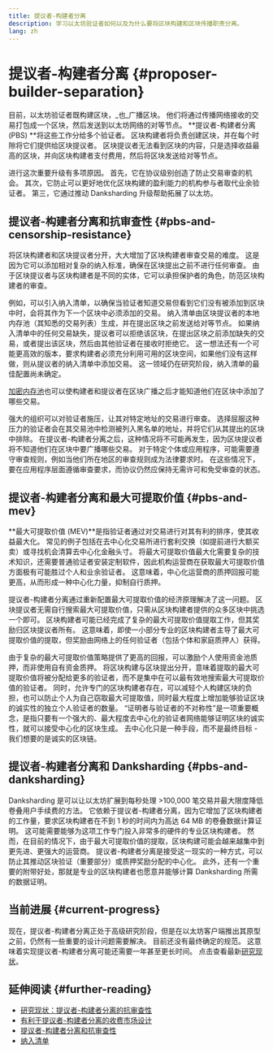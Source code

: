 ```yaml
---
title: 提议者-构建者分离
description: 学习以太坊验证者如何以及为什么要将区块构建和区块传播职责分离。
lang: zh
---
```


# 提议者-构建者分离 \{#proposer-builder-separation}

目前，以太坊验证者既构建区块，_也_广播区块。 他们将通过传播网络接收的交易打包成一个区块，然后发送到以太坊网络的对等节点。 **提议者-构建者分离 (PBS) **将这些工作分给多个验证者。 区块构建者将负责创建区块，并在每个时隙将它们提供给区块提议者。 区块提议者无法看到区块的内容，只是选择收益最高的区块，并向区块构建者支付费用，然后将区块发送给对等节点。

进行这次重要升级有多项原因。 首先，它在协议级别创造了防止交易审查的机会。 其次，它防止可以更好地优化区块构建的盈利能力的机构参与者取代业余验证者。 第三，它通过推动 Danksharding 升级帮助拓展了以太坊。

## 提议者-构建者分离和抗审查性 \{#pbs-and-censorship-resistance}

将区块构建者和区块提议者分开，大大增加了区块构建者审查交易的难度。 这是因为它可以添加相对复杂的纳入标准，确保在区块提出之前不进行任何审查。 由于区块提议者与区块构建者是不同的实体，它可以承担保护者的角色，防范区块构建者的审查。

例如，可以引入纳入清单，以确保当验证者知道交易但看到它们没有被添加到区块中时，会将其作为下一个区块中必须添加的交易。 纳入清单由区块提议者的本地内存池（其知悉的交易列表）生成，并在提出区块之前发送给对等节点。 如果纳入清单中的任何交易缺失，提议者可以拒绝该区块，在提出区块之前添加缺失的交易，或者提出该区块，然后由其他验证者在接收时拒绝它。 这一想法还有一个可能更高效的版本，要求构建者必须充分利用可用的区块空间，如果他们没有这样做，则从提议者的纳入清单中添加交易。 这一领域仍在研究阶段，纳入清单的最佳配置尚未确定。

[加密内存池](https://www.youtube.com/watch?v=fHDjgFcha0M&list=PLpktWkixc1gUqkyc1-iE6TT0RWQTBJELe&index=3)也可以使构建者和提议者在区块广播之后才能知道他们在区块中添加了哪些交易。

<ExpandableCard title="提议者-构建者分离解决了哪些类型的审查问题？" eventCategory="/roadmap/pbs" eventName="clicked what kinds of censorship does PBS solve?">

强大的组织可以对验证者施压，让其对特定地址的交易进行审查。 选择屈服这种压力的验证者会在其交易池中检测被列入黑名单的地址，并将它们从其提出的区块中排除。 在提议者-构建者分离之后，这种情况将不可能再发生，因为区块提议者将不知道他们在区块中要广播哪些交易。 对于特定个体或应用程序，可能需要遵守审查规则，例如当他们所在地区的审查规则成为法律要求时。 在这些情况下，要在应用程序层面遵循审查要求，而协议仍然应保持无需许可和免受审查的状态。

</ExpandableCard>

## 提议者-构建者分离和最大可提取价值 \{#pbs-and-mev}

**最大可提取价值 (MEV)**是指验证者通过对交易进行对其有利的排序，使其收益最大化。 常见的例子包括在去中心化交易所进行套利交换（如提前进行大额买卖）或寻找机会清算去中心化金融头寸。 将最大可提取价值最大化需要复杂的技术知识，还需要普通验证者安装定制软件，因此机构运营商在获取最大可提取价值方面极有可能胜过个人和业余验证者。 这意味着，中心化运营商的质押回报可能更高，从而形成一种中心化力量，抑制自行质押。

提议者-构建者分离通过重新配置最大可提取价值的经济原理解决了这一问题。 区块提议者无需自行搜索最大可提取价值，只需从区块构建者提供的众多区块中挑选一个即可。 区块构建者可能已经完成了复杂的最大可提取价值提取工作，但其奖励归区块提议者所有。 这意味着，即使一小部分专业的区块构建者主导了最大可提取价值的提取，但奖励由网络上的任何验证者（包括个体和家庭质押人）获得。

<ExpandableCard title="为什么可以集中构建区块？" eventCategory="/roadmap/pbs" eventName="clicked why is it OK to centralize block building?">

由于复杂的最大可提取价值策略提供了更高的回报，可以激励个人使用资金池质押，而非使用自有资金质押。 将区块构建与区块提出分开，意味着提取的最大可提取价值将被分配给更多的验证者，而不是集中在可以最有效地搜索最大可提取价值的验证者。 同时，允许专门的区块构建者存在，可以减轻个人构建区块的负担，也可以防止个人为自己窃取最大可提取值，同时最大程度上增加能够验证区块的诚实性的独立个人验证者的数量。 “证明者与验证者的不对称性”是一项重要概念，是指只要有一个强大的、最大程度去中心化的验证者网络能够证明区块的诚实性，就可以接受中心化的区块生成。 去中心化只是一种手段，而不是最终目标 - 我们想要的是诚实的区块链。
</ExpandableCard>

## 提议者-构建者分离和 Danksharding \{#pbs-and-danksharding}

Danksharding 是可以让以太坊扩展到每秒处理 >100,000 笔交易并最大限度降低卷叠用户手续费的方法。 它依赖于提议者-构建者分离，因为它增加了区块构建者的工作量，要求区块构建者在不到 1 秒的时间内为高达 64 MB 的卷叠数据计算证明。 这可能需要能够为这项工作专门投入非常多的硬件的专业区块构建者。 然而，在目前的情况下，由于最大可提取价值的提取，区块构建可能会越来越集中到更先进、更强大的运营商。 提议者-构建者分离是接受这一现实的一种方式，可以防止其推动区块验证（重要部分）或质押奖励分配的中心化。 此外，还有一个重要的附带好处，那就是专业的区块构建者也愿意并能够计算 Danksharding 所需的数据证明。

## 当前进展 \{#current-progress}

现在，提议者-构建者分离正处于高级研究阶段，但是在以太坊客户端推出其原型之前，仍然有一些重要的设计问题需要解决。 目前还没有最终确定的规范。 这意味着实现提议者-构建者分离可能还需要一年甚至更长时间。 点击查看最新[研究现状](https://notes.ethereum.org/@vbuterin/pbs_censorship_resistance)。

## 延伸阅读 \{#further-reading}

- [研究现状：提议者-构建者分离的抗审查性](https://notes.ethereum.org/@vbuterin/pbs_censorship_resistance)
- [有利于提议者-构建者分离的收费市场设计](https://ethresear.ch/t/proposer-block-builder-separation-friendly-fee-market-designs/9725)
- [提议者-构建者分离和抗审查性](https://notes.ethereum.org/@fradamt/H1TsYRfJc#Secondary-auctions)
- [纳入清单](https://notes.ethereum.org/@fradamt/H1ZqdtrBF)
